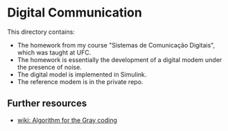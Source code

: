 # Digital Communication

This directory contains:
  - The homework from my course "Sistemas de Comunicação Digitais", which was taught at UFC.
  - The homework is essentially the development of a digital modem under the presence of noise.
  - The digital model is implemented in Simulink.
  - The reference modem is in the private repo.

## Further resources

- [wiki: Algorithm for the Gray coding][1]

[1]: https://en.wikipedia.org/wiki/Gray_code#Constructing_an_n-bit_Gray_code